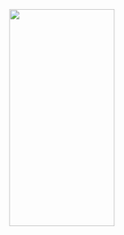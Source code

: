 <img src="https://user-images.githubusercontent.com/63710339/215707068-c4958852-4e2b-472b-aa3c-6a1a310b72b8.jpg" width="190" height="390" align="left">
